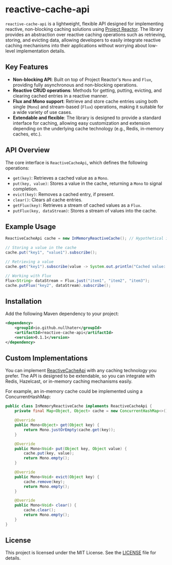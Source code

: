# reactive-cache-api

`reactive-cache-api` is a lightweight, flexible API designed for implementing reactive, non-blocking caching solutions using [Project Reactor](https://projectreactor.io/). The library provides an abstraction over reactive caching operations such as retrieving, storing, and evicting data, allowing developers to easily integrate reactive caching mechanisms into their applications without worrying about low-level implementation details.

## Key Features

- **Non-blocking API**: Built on top of Project Reactor's `Mono` and `Flux`, providing fully asynchronous and non-blocking operations.
- **Reactive CRUD operations**: Methods for getting, putting, evicting, and clearing cached entries in a reactive manner.
- **Flux and Mono support**: Retrieve and store cache entries using both single (`Mono`) and stream-based (`Flux`) operations, making it suitable for a wide variety of use cases.
- **Extendable and flexible**: The library is designed to provide a standard interface for caching, allowing easy customization and extension depending on the underlying cache technology (e.g., Redis, in-memory caches, etc.).

## API Overview

The core interface is `ReactiveCacheApi`, which defines the following operations:

- `get(key)`: Retrieves a cached value as a `Mono`.
- `put(key, value)`: Stores a value in the cache, returning a `Mono` to signal completion.
- `evict(key)`: Removes a cached entry, if present.
- `clear()`: Clears all cache entries.
- `getFlux(key)`: Retrieves a stream of cached values as a `Flux`.
- `putFlux(key, dataStream)`: Stores a stream of values into the cache.

## Example Usage

```java
ReactiveCacheApi cache = new InMemoryReactiveCache(); // Hypothetical implementation

// Storing a value in the cache
cache.put("key1", "value1").subscribe();

// Retrieving a value
cache.get("key1").subscribe(value -> System.out.println("Cached value: " + value));

// Working with Flux
Flux<String> dataStream = Flux.just("item1", "item2", "item3");
cache.putFlux("key2", dataStream).subscribe();
```
## Installation
Add the following Maven dependency to your project:
```xml
<dependency>
    <groupId>io.github.nullhater</groupId>
    <artifactId>reactive-cache-api</artifactId>
    <version>0.1.1</version>
</dependency>
```

## Custom Implementations
You can implement [ReactiveCacheApi](src/main/java/io/github/nullhater/reactive/cache/api/ReactiveCacheApi.java) with any caching technology you prefer. The API is designed to be extendable, so you can integrate with Redis, Hazelcast, or in-memory caching mechanisms easily.

For example, an in-memory cache could be implemented using a ConcurrentHashMap:
```java
public class InMemoryReactiveCache implements ReactiveCacheApi {
    private final Map<Object, Object> cache = new ConcurrentHashMap<>();

    @Override
    public Mono<Object> get(Object key) {
        return Mono.justOrEmpty(cache.get(key));
    }

    @Override
    public Mono<Void> put(Object key, Object value) {
        cache.put(key, value);
        return Mono.empty();
    }

    @Override
    public Mono<Void> evict(Object key) {
        cache.remove(key);
        return Mono.empty();
    }

    @Override
    public Mono<Void> clear() {
        cache.clear();
        return Mono.empty();
    }
}
```

## License
This project is licensed under the MIT License. See the [LICENSE](LICENSE) file for details.